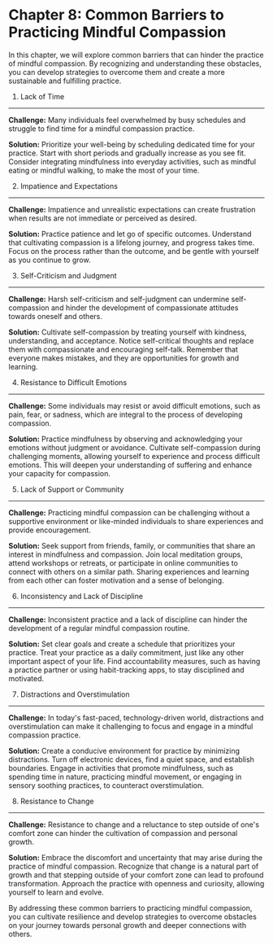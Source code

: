 Chapter 8: Common Barriers to Practicing Mindful Compassion
===========================================================

In this chapter, we will explore common barriers that can hinder the practice of mindful compassion. By recognizing and understanding these obstacles, you can develop strategies to overcome them and create a more sustainable and fulfilling practice.

1. Lack of Time
---------------

**Challenge:** Many individuals feel overwhelmed by busy schedules and struggle to find time for a mindful compassion practice.

**Solution:** Prioritize your well-being by scheduling dedicated time for your practice. Start with short periods and gradually increase as you see fit. Consider integrating mindfulness into everyday activities, such as mindful eating or mindful walking, to make the most of your time.

2. Impatience and Expectations
------------------------------

**Challenge:** Impatience and unrealistic expectations can create frustration when results are not immediate or perceived as desired.

**Solution:** Practice patience and let go of specific outcomes. Understand that cultivating compassion is a lifelong journey, and progress takes time. Focus on the process rather than the outcome, and be gentle with yourself as you continue to grow.

3. Self-Criticism and Judgment
------------------------------

**Challenge:** Harsh self-criticism and self-judgment can undermine self-compassion and hinder the development of compassionate attitudes towards oneself and others.

**Solution:** Cultivate self-compassion by treating yourself with kindness, understanding, and acceptance. Notice self-critical thoughts and replace them with compassionate and encouraging self-talk. Remember that everyone makes mistakes, and they are opportunities for growth and learning.

4. Resistance to Difficult Emotions
-----------------------------------

**Challenge:** Some individuals may resist or avoid difficult emotions, such as pain, fear, or sadness, which are integral to the process of developing compassion.

**Solution:** Practice mindfulness by observing and acknowledging your emotions without judgment or avoidance. Cultivate self-compassion during challenging moments, allowing yourself to experience and process difficult emotions. This will deepen your understanding of suffering and enhance your capacity for compassion.

5. Lack of Support or Community
-------------------------------

**Challenge:** Practicing mindful compassion can be challenging without a supportive environment or like-minded individuals to share experiences and provide encouragement.

**Solution:** Seek support from friends, family, or communities that share an interest in mindfulness and compassion. Join local meditation groups, attend workshops or retreats, or participate in online communities to connect with others on a similar path. Sharing experiences and learning from each other can foster motivation and a sense of belonging.

6. Inconsistency and Lack of Discipline
---------------------------------------

**Challenge:** Inconsistent practice and a lack of discipline can hinder the development of a regular mindful compassion routine.

**Solution:** Set clear goals and create a schedule that prioritizes your practice. Treat your practice as a daily commitment, just like any other important aspect of your life. Find accountability measures, such as having a practice partner or using habit-tracking apps, to stay disciplined and motivated.

7. Distractions and Overstimulation
-----------------------------------

**Challenge:** In today's fast-paced, technology-driven world, distractions and overstimulation can make it challenging to focus and engage in a mindful compassion practice.

**Solution:** Create a conducive environment for practice by minimizing distractions. Turn off electronic devices, find a quiet space, and establish boundaries. Engage in activities that promote mindfulness, such as spending time in nature, practicing mindful movement, or engaging in sensory soothing practices, to counteract overstimulation.

8. Resistance to Change
-----------------------

**Challenge:** Resistance to change and a reluctance to step outside of one's comfort zone can hinder the cultivation of compassion and personal growth.

**Solution:** Embrace the discomfort and uncertainty that may arise during the practice of mindful compassion. Recognize that change is a natural part of growth and that stepping outside of your comfort zone can lead to profound transformation. Approach the practice with openness and curiosity, allowing yourself to learn and evolve.

By addressing these common barriers to practicing mindful compassion, you can cultivate resilience and develop strategies to overcome obstacles on your journey towards personal growth and deeper connections with others.


